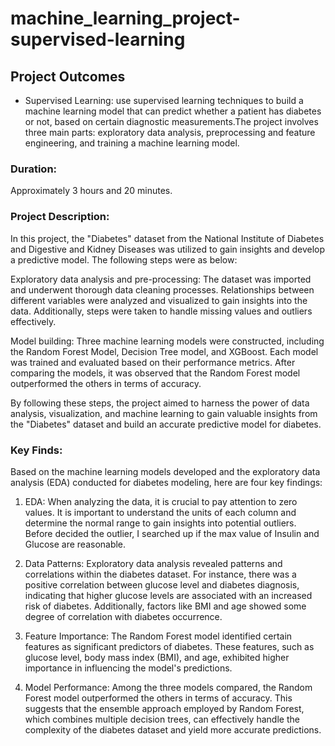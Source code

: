 # machine_learning_project-supervised-learning

## Project Outcomes
- Supervised Learning: use supervised learning techniques to build a machine learning model that can predict whether a patient has diabetes or not, based on certain diagnostic measurements.The project involves three main parts: exploratory data analysis, preprocessing and feature engineering, and training a machine learning model. 
### Duration:
Approximately 3 hours and 20 minutes.
### Project Description:

In this project, the "Diabetes" dataset from the National Institute of Diabetes and Digestive and Kidney Diseases was utilized to gain insights and develop a predictive model. The following steps were as below:

Exploratory data analysis and pre-processing: The dataset was imported and underwent thorough data cleaning processes. Relationships between different variables were analyzed and visualized to gain insights into the data. Additionally, steps were taken to handle missing values and outliers effectively.

Model building: Three machine learning models were constructed, including the Random Forest Model, Decision Tree model, and XGBoost. Each model was trained and evaluated based on their performance metrics. After comparing the models, it was observed that the Random Forest model outperformed the others in terms of accuracy.

By following these steps, the project aimed to harness the power of data analysis, visualization, and machine learning to gain valuable insights from the "Diabetes" dataset and build an accurate predictive model for diabetes.

### Key Finds:

Based on the machine learning models developed and the exploratory data analysis (EDA) conducted for diabetes modeling, here are four key findings:

1. EDA: When analyzing the data, it is crucial to pay attention to zero values. It is important to understand the units of each column and determine the normal
range to gain insights into potential outliers. Before decided the outlier, I searched up if the max value of Insulin and Glucose are reasonable.

2. Data Patterns: Exploratory data analysis revealed patterns and correlations within the diabetes dataset. For instance, there was a positive correlation 
between glucose level and diabetes diagnosis, indicating that higher glucose levels are associated with an increased risk of diabetes. Additionally, factors
like BMI and age showed some degree of correlation with diabetes occurrence.

3. Feature Importance: The Random Forest model identified certain features as significant predictors of diabetes. These features, such as glucose level, 
body mass index (BMI), and age, exhibited higher importance in influencing the model's predictions. 

4. Model Performance: Among the three models compared, the Random Forest model outperformed the others in terms of accuracy. This suggests that the ensemble 
approach employed by Random Forest, which combines multiple decision trees, can effectively handle the complexity of the diabetes dataset and yield more
accurate predictions.